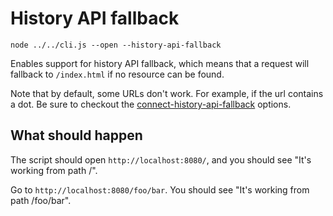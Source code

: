 # History API fallback

```shell
node ../../cli.js --open --history-api-fallback
```

Enables support for history API fallback, which means that a request will fallback
to `/index.html` if no resource can be found.

Note that by default, some URLs don't work. For example, if the url contains a
dot. Be sure to checkout the
[connect-history-api-fallback](https://github.com/bripkens/connect-history-api-fallback)
options.

## What should happen

The script should open `http://localhost:8080/`, and you should see "It's working
from path /".

Go to `http://localhost:8080/foo/bar`. You should see "It's working from path
/foo/bar".
